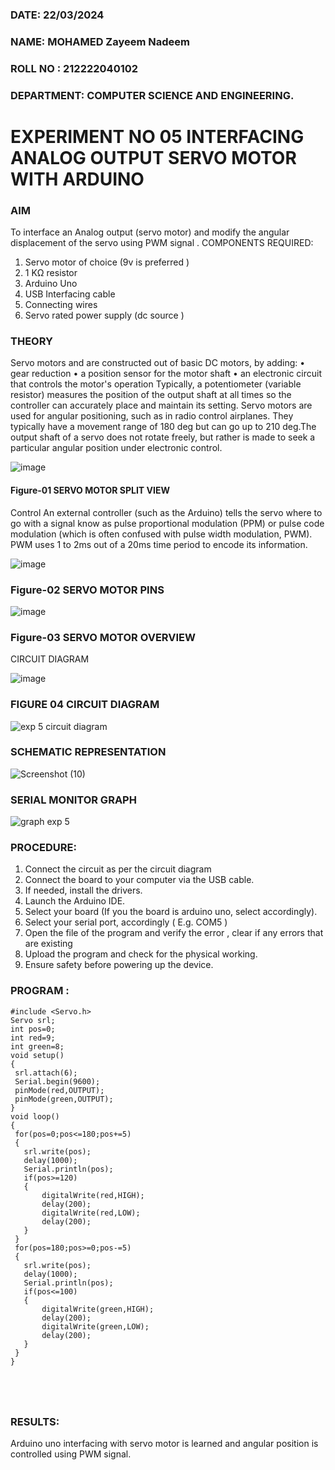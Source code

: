 ###  DATE: 22/03/2024
###  NAME: MOHAMED Zayeem Nadeem
###  ROLL NO : 212222040102
###  DEPARTMENT: COMPUTER SCIENCE AND ENGINEERING.


# EXPERIMENT NO 05 INTERFACING ANALOG OUTPUT SERVO MOTOR WITH ARDUINO

### AIM
To interface an Analog output (servo motor) and modify the angular displacement of the servo using PWM signal .
COMPONENTS REQUIRED:
1.	Servo motor of choice (9v is preferred )
2.	1 KΩ resistor 
3.	Arduino Uno 
4.	USB Interfacing cable 
5.	Connecting wires 
6.	Servo rated power supply (dc source )


### THEORY
Servo motors and are constructed out of basic DC motors, by adding:
•	 gear reduction
•	 a position sensor for the motor shaft
•	 an electronic circuit that controls the motor's operation
Typically, a potentiometer (variable resistor) measures the position of the output shaft at all times so the controller can accurately place and maintain its setting.
Servo motors are used for angular positioning, such as in radio control airplanes.  They typically have a movement range of 180 deg but can go up to 210 deg.The output shaft of a servo does not rotate freely, but rather is made to seek a particular angular position under electronic control. 


![image](https://user-images.githubusercontent.com/36288975/163544439-1f477927-fcd4-42f0-9ce4-c863fdbf1210.png)



#### Figure-01 SERVO MOTOR SPLIT VIEW 
Control 
An external controller (such as the Arduino) tells the servo where to go with a signal know as pulse proportional modulation (PPM) or pulse code modulation (which is often confused with pulse width modulation, PWM). PWM uses 1 to 2ms out of a 20ms time period to encode its information.
 
 
 ![image](https://user-images.githubusercontent.com/36288975/163544482-3027136f-7135-4f3d-a23f-8dc2fe04194d.png)

### Figure-02 SERVO MOTOR PINS

 ![image](https://user-images.githubusercontent.com/36288975/163544513-ca497421-e6ba-4f91-871f-5cfba77f22a8.png)


### Figure-03 SERVO MOTOR OVERVIEW 

 


 





CIRCUIT DIAGRAM
 
 
 ![image](https://user-images.githubusercontent.com/36288975/163544618-6eb8a7b5-7f1a-428a-8d9f-fd899b145efb.png)

### FIGURE 04 CIRCUIT DIAGRAM

![exp 5 circuit diagram](https://github.com/SRIRAJGURUNATHAN/EXPERIMENT-NO--05-INTERFACING-ANALOG-OUTPUT-SERVO-MOTOR-WITH-ARDUINO-/assets/119476758/5a521a8c-c3bf-4b66-a750-5a926b7ad118)

### SCHEMATIC REPRESENTATION
![Screenshot (10)](https://github.com/mohamedzayeemnadeem/EXPERIMENT-NO--05-INTERFACING-ANALOG-OUTPUT-SERVO-MOTOR-WITH-ARDUINO-/assets/119476069/d8171505-6371-48bc-b62c-ee559327a5a7)



### SERIAL MONITOR GRAPH

![graph exp 5](https://github.com/SRIRAJGURUNATHAN/EXPERIMENT-NO--05-INTERFACING-ANALOG-OUTPUT-SERVO-MOTOR-WITH-ARDUINO-/assets/119476758/b1b929b8-6752-4947-8b73-1c26cd1a10a8)

### PROCEDURE:
1.	Connect the circuit as per the circuit diagram 
2.	Connect the board to your computer via the USB cable.
3.	If needed, install the drivers.
4.	Launch the Arduino IDE.
5.	Select your board (If you the board is arduino uno, select accordingly).
6.	Select your serial port, accordingly ( E.g. COM5 )
7.	Open the file of the program  and verify the error , clear if any errors that are existing 
8.	Upload the program and check for the physical working. 
9.	Ensure safety before powering up the device.


### PROGRAM :
 ```
#include <Servo.h>
Servo srl;
int pos=0;
int red=9;
int green=8;
void setup()
{
  srl.attach(6);
  Serial.begin(9600);
  pinMode(red,OUTPUT);
  pinMode(green,OUTPUT);
}
void loop()
{
  for(pos=0;pos<=180;pos+=5)
  {
    srl.write(pos);
    delay(1000);
    Serial.println(pos);
    if(pos>=120)
  	{
    	digitalWrite(red,HIGH);
    	delay(200);
    	digitalWrite(red,LOW);
    	delay(200);
  	}
  }
  for(pos=180;pos>=0;pos-=5)
  {
    srl.write(pos);
    delay(1000);
    Serial.println(pos);
    if(pos<=100)
  	{
    	digitalWrite(green,HIGH);
    	delay(200);
    	digitalWrite(green,LOW);
    	delay(200);
  	}
  }
}
            

      
    
 ```









### RESULTS: 
Arduino uno interfacing with servo motor is learned and angular position is controlled using PWM signal.
